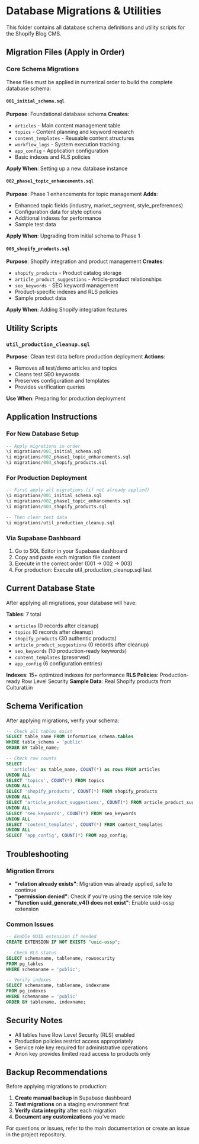 # Database Migrations & Utilities

This folder contains all database schema definitions and utility scripts for the Shopify Blog CMS.

## Migration Files (Apply in Order)

### Core Schema Migrations
These files must be applied in numerical order to build the complete database schema:

#### `001_initial_schema.sql`
**Purpose**: Foundational database schema
**Creates**:
- `articles` - Main content management table
- `topics` - Content planning and keyword research
- `content_templates` - Reusable content structures
- `workflow_logs` - System execution tracking
- `app_config` - Application configuration
- Basic indexes and RLS policies

**Apply When**: Setting up a new database instance

#### `002_phase1_topic_enhancements.sql`
**Purpose**: Phase 1 enhancements for topic management
**Adds**:
- Enhanced topic fields (industry, market_segment, style_preferences)
- Configuration data for style options
- Additional indexes for performance
- Sample test data

**Apply When**: Upgrading from initial schema to Phase 1

#### `003_shopify_products.sql`
**Purpose**: Shopify integration and product management
**Creates**:
- `shopify_products` - Product catalog storage
- `article_product_suggestions` - Article-product relationships
- `seo_keywords` - SEO keyword management
- Product-specific indexes and RLS policies
- Sample product data

**Apply When**: Adding Shopify integration features

## Utility Scripts

### `util_production_cleanup.sql`
**Purpose**: Clean test data before production deployment
**Actions**:
- Removes all test/demo articles and topics
- Cleans test SEO keywords
- Preserves configuration and templates
- Provides verification queries

**Use When**: Preparing for production deployment

## Application Instructions

### For New Database Setup
```sql
-- Apply migrations in order
\i migrations/001_initial_schema.sql
\i migrations/002_phase1_topic_enhancements.sql
\i migrations/003_shopify_products.sql
```

### For Production Deployment
```sql
-- First apply all migrations (if not already applied)
\i migrations/001_initial_schema.sql
\i migrations/002_phase1_topic_enhancements.sql
\i migrations/003_shopify_products.sql

-- Then clean test data
\i migrations/util_production_cleanup.sql
```

### Via Supabase Dashboard
1. Go to SQL Editor in your Supabase dashboard
2. Copy and paste each migration file content
3. Execute in the correct order (001 → 002 → 003)
4. For production: Execute util_production_cleanup.sql last

## Current Database State

After applying all migrations, your database will have:

**Tables**: 7 total
- `articles` (0 records after cleanup)
- `topics` (0 records after cleanup)  
- `shopify_products` (30 authentic products)
- `article_product_suggestions` (0 records after cleanup)
- `seo_keywords` (10 production-ready keywords)
- `content_templates` (preserved)
- `app_config` (6 configuration entries)

**Indexes**: 15+ optimized indexes for performance
**RLS Policies**: Production-ready Row Level Security
**Sample Data**: Real Shopify products from Culturati.in

## Schema Verification

After applying migrations, verify your schema:

```sql
-- Check all tables exist
SELECT table_name FROM information_schema.tables 
WHERE table_schema = 'public' 
ORDER BY table_name;

-- Check row counts
SELECT 
  'articles' as table_name, COUNT(*) as rows FROM articles
UNION ALL
SELECT 'topics', COUNT(*) FROM topics
UNION ALL  
SELECT 'shopify_products', COUNT(*) FROM shopify_products
UNION ALL
SELECT 'article_product_suggestions', COUNT(*) FROM article_product_suggestions
UNION ALL
SELECT 'seo_keywords', COUNT(*) FROM seo_keywords
UNION ALL
SELECT 'content_templates', COUNT(*) FROM content_templates
UNION ALL
SELECT 'app_config', COUNT(*) FROM app_config;
```

## Troubleshooting

### Migration Errors
- **"relation already exists"**: Migration was already applied, safe to continue
- **"permission denied"**: Check if you're using the service role key
- **"function uuid_generate_v4() does not exist"**: Enable uuid-ossp extension

### Common Issues
```sql
-- Enable UUID extension if needed
CREATE EXTENSION IF NOT EXISTS "uuid-ossp";

-- Check RLS status
SELECT schemaname, tablename, rowsecurity 
FROM pg_tables 
WHERE schemaname = 'public';

-- Verify indexes
SELECT schemaname, tablename, indexname 
FROM pg_indexes 
WHERE schemaname = 'public'
ORDER BY tablename, indexname;
```

## Security Notes

- All tables have Row Level Security (RLS) enabled
- Production policies restrict access appropriately
- Service role key required for administrative operations
- Anon key provides limited read access to products only

## Backup Recommendations

Before applying migrations to production:
1. **Create manual backup** in Supabase dashboard
2. **Test migrations** on a staging environment first
3. **Verify data integrity** after each migration
4. **Document any customizations** you've made

For questions or issues, refer to the main documentation or create an issue in the project repository. 
